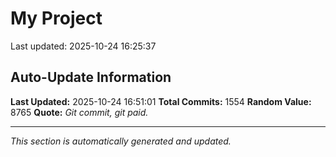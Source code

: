 # My Project


Last updated: 2025-10-24 16:25:37

























































































































































































































































































































































































































































































































































































































































































































































































































































































































































































































































































































































































































































































































































































































































































































































































































































































































































































































































































































































































































## Auto-Update Information

**Last Updated:** 2025-10-24 16:51:01
**Total Commits:** 1554
**Random Value:** 8765
**Quote:** _Git commit, git paid._

---
_This section is automatically generated and updated._